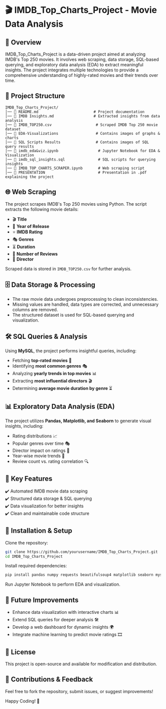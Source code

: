 # 🎬 IMDB_Top_Charts_Project - Movie Data Analysis

## 📝 Overview
IMDB_Top_Charts_Project is a data-driven project aimed at analyzing IMDB's Top 250 movies. It involves web scraping, data storage, SQL-based querying, and exploratory data analysis (EDA) to extract meaningful insights. The project integrates multiple technologies to provide a comprehensive understanding of highly-rated movies and their trends over time.

## 📂 Project Structure
```
IMDB_Top_Charts_Project/
│── 📄 README.md                         # Project documentation
│── 📄 IMDB Insights.md                  # Extracted insights from data analysis
│── 📄 IMDB_TOP250.csv                    # Scraped IMDB Top 250 movie dataset
│── 📂 EDA-Visualizations                 # Contains images of graphs & charts
│── 📂 SQL Scripts Results                # Contains images of SQL query results
│── 📄 imdb_eda&viz.ipynb                  # Jupyter Notebook for EDA & Visualization
│── 📄 imdb_sql_insights.sql               # SQL scripts for querying insights
│── 📄 IMDB_TOP_CHARTS_SCRAPER.ipynb       # Web scraping script
│── 📂 PRESENTATION                        # Presentation in .pdf explaining the project
```

## 🌐 Web Scraping
The project scrapes IMDB's Top 250 movies using Python. The script extracts the following movie details:
- 🎬 **Title**
- 📅 **Year of Release**
- ⭐ **IMDB Rating**
- 🎭 **Genres**
- ⏳ **Duration**
- 📝 **Number of Reviews**
- 🎥 **Director**

Scraped data is stored in `IMDB_TOP250.csv` for further analysis.

## 🗄️ Data Storage & Processing
- The raw movie data undergoes preprocessing to clean inconsistencies.
- Missing values are handled, data types are corrected, and unnecessary columns are removed.
- The structured dataset is used for SQL-based querying and visualization.

## 🛠️ SQL Queries & Analysis
Using **MySQL**, the project performs insightful queries, including:
- Fetching **top-rated movies** 🎥
- Identifying **most common genres** 🎭
- Analyzing **yearly trends in top movies** 📊
- Extracting **most influential directors** 🎬
- Determining **average movie duration by genre** ⏳

## 📊 Exploratory Data Analysis (EDA)
The project utilizes **Pandas, Matplotlib, and Seaborn** to generate visual insights, including:
- Rating distributions 📈
- Popular genres over time 🎭
- Director impact on ratings 🎥
- Year-wise movie trends 📅
- Review count vs. rating correlation 🔍

## 📌 Key Features
✔️ Automated IMDB movie data scraping  
✔️ Structured data storage & SQL querying  
✔️ Data visualization for better insights  
✔️ Clean and maintainable code structure  

## 🔧 Installation & Setup
Clone the repository:
```sh
git clone https://github.com/yourusername/IMDB_Top_Charts_Project.git
cd IMDB_Top_Charts_Project
```

Install required dependencies:
```sh
pip install pandas numpy requests beautifulsoup4 matplotlib seaborn mysql-connector-python
```
Run Jupyter Notebook to perform EDA and visualization.

## 🚀 Future Improvements
- Enhance data visualization with interactive charts 📊
- Extend SQL queries for deeper analysis 🛠️
- Develop a web dashboard for dynamic insights 🌍
- Integrate machine learning to predict movie ratings 🎞️

## 📜 License
This project is open-source and available for modification and distribution.

## 📩 Contributions & Feedback
Feel free to fork the repository, submit issues, or suggest improvements!

Happy Coding! 🚀

